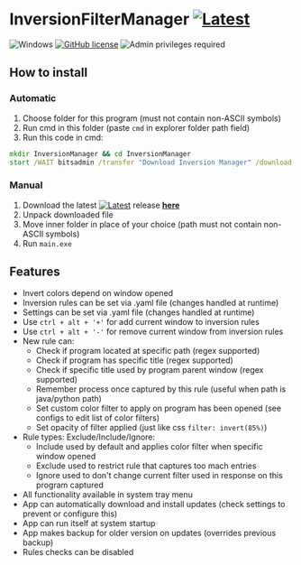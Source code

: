 # InversionFilterManager [![Latest](https://img.shields.io/github/v/tag/MaxBQb/InversionFilterManager?sort=date&label=&style=for-the-badge&color=424242)](https://github.com/MaxBQb/InversionFilterManager/releases/latest/download/release.zip)
![Windows](https://img.shields.io/badge/platform-Windows-green)
[![GitHub license](https://img.shields.io/github/license/MaxBQb/InversionFilterManager.svg)](https://github.com/MaxBQb/InversionFilterManager/blob/master/LICENSE.md)
![Admin privileges required](https://img.shields.io/badge/-Admin_privileges_required*-red)

## How to install

### Automatic

1. Choose folder for this program (must not contain non-ASCII symbols) 
2. Run cmd in this folder (paste `cmd` in explorer folder path field)
3. Run this code in cmd:

```cmd
mkdir InversionManager && cd InversionManager
start /WAIT bitsadmin /transfer "Download Inversion Manager" /download /priority normal https://github.com/MaxBQb/InversionFilterManager/releases/latest/download/release.zip "%cd%\release.zip" && tar -xf release.zip && del release.zip && start main.exe
```

### Manual

1. Download the latest [![Latest](https://img.shields.io/github/v/tag/MaxBQb/InversionFilterManager?sort=date&label=&style=flat-square&color=424242)](https://github.com/MaxBQb/InversionFilterManager/releases/latest/download/release.zip) release [**here**](https://github.com/MaxBQb/InversionFilterManager/releases/latest/download/release.zip)
2. Unpack downloaded file
3. Move inner folder in place of your choice (path must not contain non-ASCII symbols) 
4. Run `main.exe`

## Features

- Invert colors depend on window opened
- Inversion rules can be set via .yaml file (changes handled at runtime)
- Settings can be set via .yaml file (changes handled at runtime)
- Use `ctrl + alt + '+'` for add current window to inversion rules
- Use `ctrl + alt + '-'` for remove current window from inversion rules
- New rule can:
  - Check if program located at specific path (regex supported)
  - Check if program has specific title (regex supported)
  - Check if specific title used by program parent window (regex supported)
  - Remember process once captured by this rule (useful when path is java/python path)
  - Set custom color filter to apply on program has been opened (see configs to edit list of color filters)
  - Set opacity of filter applied (just like css `filter: invert(85%)`)
- Rule types: Exclude/Include/Ignore:
  - Include used by default and applies color filter when specific window opened
  - Exclude used to restrict rule that captures too mach entries
  - Ignore used to don't change current filter used in response on this program captured 
- All functionality available in system tray menu
- App can automatically download and install updates (check settings to prevent or configure this)
- App can run itself at system startup
- App makes backup for older version on updates (overrides previous backup)
- Rules checks can be disabled
